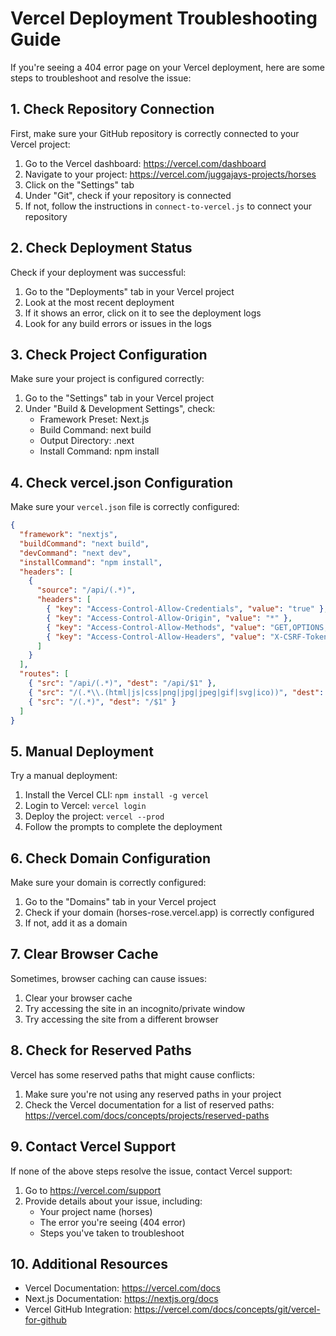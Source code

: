 # Vercel Deployment Troubleshooting Guide

If you're seeing a 404 error page on your Vercel deployment, here are some steps to troubleshoot and resolve the issue:

## 1. Check Repository Connection

First, make sure your GitHub repository is correctly connected to your Vercel project:

1. Go to the Vercel dashboard: https://vercel.com/dashboard
2. Navigate to your project: https://vercel.com/juggajays-projects/horses
3. Click on the "Settings" tab
4. Under "Git", check if your repository is connected
5. If not, follow the instructions in `connect-to-vercel.js` to connect your repository

## 2. Check Deployment Status

Check if your deployment was successful:

1. Go to the "Deployments" tab in your Vercel project
2. Look at the most recent deployment
3. If it shows an error, click on it to see the deployment logs
4. Look for any build errors or issues in the logs

## 3. Check Project Configuration

Make sure your project is configured correctly:

1. Go to the "Settings" tab in your Vercel project
2. Under "Build & Development Settings", check:
   - Framework Preset: Next.js
   - Build Command: next build
   - Output Directory: .next
   - Install Command: npm install

## 4. Check vercel.json Configuration

Make sure your `vercel.json` file is correctly configured:

```json
{
  "framework": "nextjs",
  "buildCommand": "next build",
  "devCommand": "next dev",
  "installCommand": "npm install",
  "headers": [
    {
      "source": "/api/(.*)",
      "headers": [
        { "key": "Access-Control-Allow-Credentials", "value": "true" },
        { "key": "Access-Control-Allow-Origin", "value": "*" },
        { "key": "Access-Control-Allow-Methods", "value": "GET,OPTIONS,PATCH,DELETE,POST,PUT" },
        { "key": "Access-Control-Allow-Headers", "value": "X-CSRF-Token, X-Requested-With, Accept, Accept-Version, Content-Length, Content-MD5, Content-Type, Date, X-Api-Version, X-API-KEY" }
      ]
    }
  ],
  "routes": [
    { "src": "/api/(.*)", "dest": "/api/$1" },
    { "src": "/(.*\\.(html|js|css|png|jpg|jpeg|gif|svg|ico))", "dest": "/$1" },
    { "src": "/(.*)", "dest": "/$1" }
  ]
}
```

## 5. Manual Deployment

Try a manual deployment:

1. Install the Vercel CLI: `npm install -g vercel`
2. Login to Vercel: `vercel login`
3. Deploy the project: `vercel --prod`
4. Follow the prompts to complete the deployment

## 6. Check Domain Configuration

Make sure your domain is correctly configured:

1. Go to the "Domains" tab in your Vercel project
2. Check if your domain (horses-rose.vercel.app) is correctly configured
3. If not, add it as a domain

## 7. Clear Browser Cache

Sometimes, browser caching can cause issues:

1. Clear your browser cache
2. Try accessing the site in an incognito/private window
3. Try accessing the site from a different browser

## 8. Check for Reserved Paths

Vercel has some reserved paths that might cause conflicts:

1. Make sure you're not using any reserved paths in your project
2. Check the Vercel documentation for a list of reserved paths: https://vercel.com/docs/concepts/projects/reserved-paths

## 9. Contact Vercel Support

If none of the above steps resolve the issue, contact Vercel support:

1. Go to https://vercel.com/support
2. Provide details about your issue, including:
   - Your project name (horses)
   - The error you're seeing (404 error)
   - Steps you've taken to troubleshoot

## 10. Additional Resources

- Vercel Documentation: https://vercel.com/docs
- Next.js Documentation: https://nextjs.org/docs
- Vercel GitHub Integration: https://vercel.com/docs/concepts/git/vercel-for-github